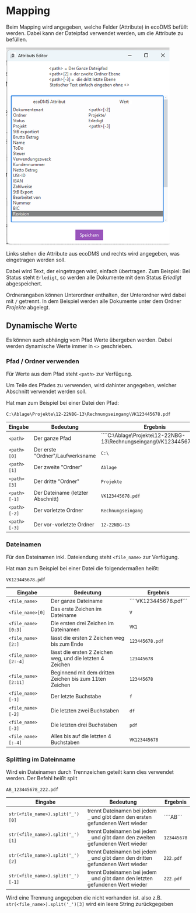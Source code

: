 # Mapping

Beim Mapping wird angegeben, welche Felder (Attribute) in ecoDMS befüllt werden.
Dabei kann der Dateipfad verwendet werden, um die Attribute zu befüllen.

![Mapping](img/Mapping.png)

Links stehen die Attribute aus ecoDMS und rechts wird angegeben, was eingetragen werden soll.

Dabei wird Text, der eingetragen wird, einfach übertragen. Zum Beispiel: Bei Status steht ```Erledigt```, so werden alle Dokumente mit dem Status *Erledigt* abgespeichert.

Ordnerangaben können Unterordner enthalten, der Unterordner wird dabei mit ```/``` getrennt.
In dem Beispiel werden alle Dokumente unter dem Ordner *Projekte* abgelegt.

## Dynamische Werte

Es können auch abhängig vom Pfad Werte übergeben werden.
Dabei werden dynamische Werte immer in ```<>``` geschrieben.


### Pfad / Ordner verwenden

Für Werte aus dem Pfad steht ```<path>``` zur Verfügung.

Um Teile des Pfades zu verwenden, wird dahinter angegeben, welcher Abschnitt verwendet werden soll.

Hat man zum Beispiel bei einer Datei den Pfad:

```text
C:\Ablage\Projekte\12-22NBG-13\Rechnungseingang\VK123445678.pdf
```

| Eingabe           | Bedeutung                         | Ergebnis                                                               |
| ----------------- | --------------------------------- | ---------------------------------------------------------------------- |
| ```<path>     ``` | Der ganze Pfad                    | ````C:\Ablage\Projekte\12-22NBG-13\Rechnungseingang\VK123445678.pdf``` |
| ```<path>[0]  ``` | Der erste "Ordner"/Laufwerksname  | ```C:\```                                                              |
| ```<path>[1]  ``` | Der zweite "Ordner"               | ```Ablage```                                                           |
| ```<path>[3]  ``` | Der dritte "Ordner"               | ```Projekte```                                                         |
| ```<path>[-1] ``` | Der Dateiname (letzter Abschnitt) | ```VK123445678.pdf```                                                  |
| ```<path>[-2] ``` | Der vorletzte Ordner              | ```Rechnungseingang```                                                 |
| ```<path>[-3] ``` | Der vor-vorletzte Ordner          | ```12-22NBG-13```                                                      |

### Dateinamen


Für den Dateinamen inkl. Dateiendung steht ```<file_name>``` zur Verfügung.



Hat man zum Beispiel bei einer Datei die folgendermaßen heißt:

```text
VK123445678.pdf
```

| Eingabe                   | Bedeutung                                                 | Ergebnis               |
| ------------------------- | --------------------------------------------------------- | ---------------------- |
| ```<file_name>     ```    | Der ganze Dateiname                                       | ````VK123445678.pdf``` |
| ```<file_name>[0]  ```    | Das erste Zeichen im Dateiname                            | ```V```                |
| ```<file_name>[0:3]  ```  | Die ersten drei Zeichen im Dateinamen                     | ```VK1```              |
| ```<file_name>[2:]  ```   | lässt die ersten 2 Zeichen weg bis zum Ende               | ```123445678.pdf```    |
| ```<file_name>[2:-4]  ``` | lässt die ersten 2 Zeichen weg, und die letzten 4 Zeichen | ```123445678```        |
| ```<file_name>[2:11]  ``` | Beginnend mit dem dritten Zeichen bis zum 11ten Zeichen   | ```123445678```        |
| ```<file_name>[-1] ```    | Der letzte Buchstabe                                      | ```f```                |
| ```<file_name>[-2] ```    | Die letzten zwei Buchstaben                               | ```df```               |
| ```<file_name>[-3] ```    | Die letzten drei Buchstaben                               | ```pdf```              |
| ```<file_name>[:-4] ```   | Alles bis auf die letzten 4 Buchstaben                    | ```VK123445678```      |



### Splitting im Dateinname

Wird ein Dateinamen durch Trennzeichen geteilt kann dies verwendet werden. Der Befehl heißt split 

```text
AB_123445678_222.pdf
```


| Eingabe                                | Bedeutung                                                                            | Ergebnis        |
| -------------------------------------- | ------------------------------------------------------------------------------------ | --------------- |
| ```str(<file_name>).split('_')[0]  ``` | trennt Dateinamen bei jedem ```_``` und gibt dann den ersten  gefundenen Wert wieder  | ````AB```       |
| ```str(<file_name>).split('_')[1]```   | trennt Dateinamen bei jedem ```_``` und gibt dann den zweiten gefundenen Wert wieder | ```123445678``` |
| ```str(<file_name>).split('_')[2]```   | trennt Dateinamen bei jedem ```_``` und gibt dann den dritten gefundenen Wert wieder | ```222.pdf```   |
| ```str(<file_name>).split('_')[-1]```  | trennt Dateinamen bei jedem ```_``` und gibt dann den letzten gefundenen Wert wieder | ```222.pdf```   |

Wird eine Trennung angegeben die nicht vorhanden ist. 
also z.B. ```str(<file_name>).split('_')[3]```  wird ein leere String zurückgegeben
